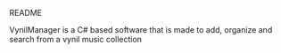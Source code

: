 README

VynilManager is a C# based software that is made to add, organize and search from a vynil music collection